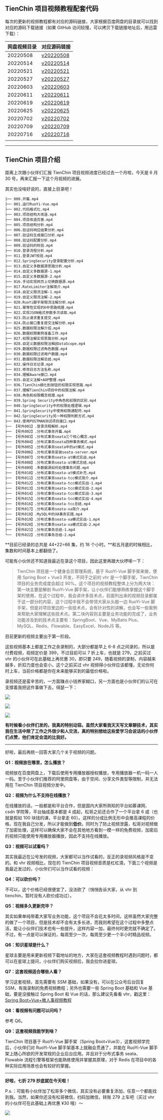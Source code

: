 ## TienChin 项目视频教程配套代码

每次的更新的视频教程都有对应的源码链接，大家根据百度网盘的目录就可以找到对应的源码下载链接（如果 GitHub 访问较慢，可以拷贝下载链接地址后，用迅雷下载）：

|网盘视频目录|对应源码链接|
|:--|:--|
|20220508|[v20220508](https://github.com/lenve/tienchin-video/archive/refs/tags/v20220508.zip)|
|20220514|[v20220514](https://github.com/lenve/tienchin-video/archive/refs/tags/v20220508.zip)|
|20220521|[v20220521](https://github.com/lenve/tienchin-video/archive/refs/tags/v20220521.zip)|
|20220527|[v20220527](https://github.com/lenve/tienchin-video/archive/refs/tags/v20220527.zip)|
|20220603|[v20220603](https://github.com/lenve/tienchin-video/archive/refs/tags/v20220603.zip)|
|20220611|[v20220611](https://github.com/lenve/tienchin-video/archive/refs/tags/v20220611.zip)|
|20220619|[v20220619](https://github.com/lenve/tienchin-video/archive/refs/tags/v20220619.zip)|
|20220625|[v20220625](https://github.com/lenve/tienchin-video/archive/refs/tags/v20220625.zip)|
|20220702|[v20220702](https://github.com/lenve/tienchin-video/archive/refs/tags/v20220702.zip)|
|20220709|[v20220709](https://github.com/lenve/tienchin-video/archive/refs/tags/v20220709.zip)|
|20220716|[v20220716](https://github.com/lenve/tienchin-video/archive/refs/tags/v20220716.zip)|
|||

---

## TienChin 项目介绍

距离上次跟小伙伴们汇报 TienChin 项目视频进度已经过去一个月啦，今天是 6 月 30 号，再来汇报一下这个月视频的进展。

其实也没啥好说的，直接上目录吧！

```
├── 000.开篇.mp4
├── 001.运行RuoYi-Vue.mp4
├── 002.代码格式化.mp4
├── 003.项目结构大改造.mp4
├── 004.项目改造完善.mp4
├── 005.项目结构分析.mp4
├── 006.验证码响应结果分析.mp4
├── 007.验证码生成接口分析.mp4
├── 008.验证码配置分析.mp4
├── 009.验证码的校验.mp4
├── 010.登录流程分析.mp4
├── 011.登录JWT校验.mp4
├── 012.SpringSecurity登录配置分析.mp4
├── 013.自定义多数据源思路分析.mp4
├── 014.自定义多数据源-1.mp4
├── 015.自定义多数据源-2.mp4
├── 016.手动实现网页上切换数据源.mp4
├── 017.RateLimiter注解简介.mp4
├── 018.自定义限流注解-1.mp4
├── 019.自定义限流注解-2.mp4
├── 020.RuoYi脚手架限流注解分析.mp4
├── 021.幂等性实现的6中思路梳理.mp4
├── 022.实现JSON格式参数多次读取.mp4
├── 023.防止请求重复提交.mp4
├── 024.防止接口重复提交注解分析.mp4
├── 025.数据权限注解介绍.mp4
├── 026.数据权限案例准备工作.mp4
├── 027.权限注解实现思路分析.mp4
├── 028.自定义数据权限注解@DataScope.mp4
├── 029.数据权限过滤角色数据.mp4
├── 030.数据权限过滤用户数据.mp4
├── 031.数据权限注解总结.mp4
├── 032.操作日志记录.mp4
├── 033.修改日志方法名称.mp4
├── 034.理解Aware接口.mp4
├── 035.自定义注解+AOP整理.mp4
├── 036.TienChin细化到按钮的权限实现思路.mp4
├── 037.理解TienChin项目中的权限注解.mp4
├── 038.角色和权限概念梳理.mp4
├── 039.Spring Security中角色和权限的区别.mp4
├── 040.SpringSecurity中的权限处理逻辑.mp4
├── 041.SpringSecurity中使用权限通配符.mp4
├── 042.SpringSecurity另一种权限判断方式.mp4
├── 043.使用POSTMAN测试项目接口.mp4
├── 【号外001】.登录流程解析.mp4
├── 【号外002】.分布式事务开篇.mp4
├── 【号外003】.分布式事务seata三个核心概念.mp4
├── 【号外004】.分布式事务seata四种事务模式.mp4
├── 【号外005】.分布式事务seata中的at模式.mp4
├── 【号外006】.分布式事务安装seata-server.mp4
├── 【号外007】.分布式事务seata-at模式实战.mp4
├── 【号外008】.分布式事务seata-at模式总结.mp4
├── 【号外009】.多数据源如何处理事务问题.mp4
├── 【号外010】.分布式事务seata-at模式补充.mp4
├── 【号外011】.分布式事务seata-tcc模式简介.mp4
├── 【号外012】.分布式事务seata-tcc模式实战-1.mp4
├── 【号外013】.分布式事务seata-tcc模式实战-2.mp4
├── 【号外014】.分布式事务seata-tcc模式实战-3.mp4
├── 【号外015】.分布式事务seata-tcc模式实战-4.mp4
├── 【号外016】.分布式事务seata-tcc总结.mp4
├── 【号外017】.分布式事务seata-xa简介.mp4
├── 【号外018】.MySQL中的XA事务实践.mp4
├── 【号外019】.分布式事务seata-xa模式实战-1.mp4
├── 【号外020】.分布式事务seata-xa模式实战-2.mp4
├── 【号外021】.分布式事务总结-1.mp4
└── 【号外022】.分布式事务总结-2.mp4
```

**目前已经录的总共是 44+22=66 集，约 18 个小时。**和五月底的时候相比，集数和时间基本上都翻倍了。

可能有小伙伴还不知道我最近在录这个项目，因此这里再跟大伙啰嗦一下：

> TienChin 项目是一个健身会员管理系统，基于 RuoYi-Vue 脚手架来做，使用 Spring Boot + Vue3 开发，不同于之前的 vhr 是一个脚手架，TienChin 项目的业务完成度会超过 90%。这个项目的视频教程整体上分为两大块：第一块主要是解剖 RuoYi-Vue 脚手架，让小伙伴们能够熟练掌握这个脚手架的使用，在这个过程中，我会讲许多技术点，前面列出来的视频目录都属于这一部分的内容，这个过程中我不会带领大家从头敲一边 RuoYi-Vue 脚手架，但是对项目里边的一些技术点，会有针对性的讲解，也会写一些案例来帮助大家理解这些技术点。第二块内容则主要是业务功能的完成了，业务功能涉及到的技术点主要有：SpringBoot、Vue、MyBatis Plus、MySQL、Redis、Flowable、EasyExcel、NodeJS 等。

目前更新的视频主要出于第一阶段。

这些视频基本上都是工作之余录制的，大部分都是早上 6-8 点之间录的，所以是付费视频，视频定价是 399，不过目前可以 7 折上车，也就是 279，之前买过 vhr 的小伙伴可在此基础上再优惠 30，即只要 249，随着视频的录制，内容越来越多，折扣力度也会变小，这个之前买过 vhr 视频得小伙伴应该都懂，无论你何时上车，当前价格都是你在未来能够买到的最低价格啦。

录视频还是蛮辛苦的，一方面赚点小钱养家糊口，另一方面也是小伙伴们的认可在支撑着我把这件事做下去，得瑟一下：

![](http://img.itboyhub.com/2021/10/tran/996.jpg)

![](http://img.itboyhub.com/2021/10/tran/995.jpg)

![](http://img.itboyhub.com/2021/10/tran/013.jpeg)

**有时候看小伙伴们发的，我真的特别动容。虽然大家看我天天写文章聊技术，其实我在生活中除了工作之外很少和人交流，真的特别想给这些爱学习会说话的小伙伴们点赞，他们肯定会混的比我好。**

---

好啦，最后再统一回答大家几个关于视频的问题。

**Q1：视频放在哪里，怎么播放？**

视频放在百度网盘上，下载后使用专用播放器授权播放，专用播放器一机一码一人一码。至于小伙伴们推荐的阿里网盘等，由于空间、分享文件类型等限制，并无法用在 TienChin 项目视频分发中。

**Q2：视频为什么不支持在线播放？**

在线播放的话，一般都是和平台合作，但是国内大家所熟知的平台如慕课网、csdn 学院等，平台抽成基本都是 4 成起，松哥之前还合作了一个平台拿 6 成（也就是假如 100 块钱的课，平台拿走 60）。这样的分成比例无形中会推高课程的价格，现在我自己分发，所以才能做到**低价**。同时为了防止视频泄露，松哥对视频做了加密处理，这样可以确保大家不会在其他地方看到一模一样的免费视频，加密后的视频只能使用专用播放器播放，因此不支持在线播放。

**Q3：视频可以试看吗？**

其实我最近在公号发的视频，大家都可以当作试看的，反正的录视频风格是不变的。和 vhr 视频相比，现在的 TienChin 项目视频音质是杠杠滴，下面三个视频是我最近发过的，小伙伴们可以当作试看的视频：

**Q4：可以砍价吗？**

不可以，这个价格已经很便宜了，没法砍了（悄悄告诉大家，从 vhr 到 tienchin，暂时没有人砍价成功过）。

**Q5：视频多久更新完毕？**

其实如果单纯带着大家写业务功能，这个项目不会花太多时间，这样虽然大家完整的做了一个项目，但是技术却不会有太多长进，而我则希望在这个过程中多整点活，能让小伙伴们技术也有一些提升，这样内容一加，最终何时更完就不确定了。不过，有一点是可以保证的，每周至少一次，每周至少更一个半小时精品视频。

**Q6：知识星球是什么？**

星球主要是用来更新视频下载地址的地方，大家在这套视频教程时遇到问题时，都可以在星球上提问，小伙伴们购买视频后，我会拉你进星球。

**Q7：这套视频适合哪些人看？**

学习这套视频，首先需要有 SSM 基础，如果没有，可以在公众号后台回复 SSM，有我录制的免费视频教程；另外也需要一些 Spring Boot 基础和 Vue 基础，要是没接触过 Spring Boot 和 Vue 的话，那么建议先看看 vhr，戳这里：[Spring Boot+Vue+微人事视频教程](https://mp.weixin.qq.com/s/aIyP77WrrswWNXaueBXj7w)

**Q8：看视频有问题可以问吗？**

参考 Q6。

**Q9：这套视频我能学到啥？**

TienChin 项目基于 RuoYi-Vue 脚手架（Spring Boot+Vue3），这套视频学完后，小伙伴们对 RuoYi-Vue 脚手架基本上就融会贯通了，并能在 RuoYi-Vue 脚手架上随心所欲的开发常规的企业后台应用。并且对于分布式事务 seata、Flowable 流程引擎等框架也能熟练使用并掌握其原理，对于 Redis 在项目中的各种实际应用场景也会有较好的掌握。

----

**好啦，七折 279 抄底就在今天啦！**

P.s.：可能有小伙伴加了松哥多个微信，其实没有必要重复添加，任意一个都能找到我。当然，如果你还没有松哥微信，扫码加微信，转账 279 上车吧（买过 vhr 的小伙伴可在此基础上再优惠 ¥30 哦）～

![](http://img.itboyhub.com/2021/10/tran/20220504151134.png)